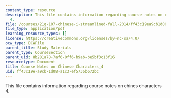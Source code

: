 ```yaml
---
content_type: resource
description: This file contains information regarding course notes on chines characters
  4.
file: /courses/21g-107-chinese-i-streamlined-fall-2014/ff43c19ea9cb1d08a1c3ef5736b672bc_MIT21G_107F14_CourseNote_4.pdf
file_type: application/pdf
learning_resource_types: []
license: https://creativecommons.org/licenses/by-nc-sa/4.0/
ocw_type: OCWFile
parent_title: Study Materials
parent_type: CourseSection
parent_uid: 8b281a78-7af6-0ff6-b9ab-be5bf3c13f16
resourcetype: Document
title: Course Notes on Chinese Characters_4
uid: ff43c19e-a9cb-1d08-a1c3-ef5736b672bc
---
```

This file contains information regarding course notes on chines characters 4.